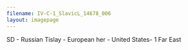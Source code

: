 ```yaml
---
filename: IV-C-1_SlavicL_14678_006
layout: imagepage
---
```


SD
\- Russian Tislay
\- European her
\- United States-
1
Far East

